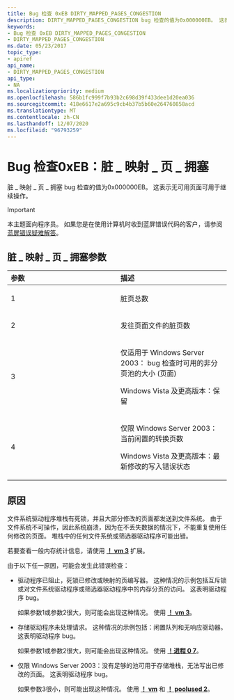 ```yaml
---
title: Bug 检查 0xEB DIRTY_MAPPED_PAGES_CONGESTION
description: DIRTY_MAPPED_PAGES_CONGESTION bug 检查的值为0x000000EB。 这表示无可用页面可用于继续操作。
keywords:
- Bug 检查 0xEB DIRTY_MAPPED_PAGES_CONGESTION
- DIRTY_MAPPED_PAGES_CONGESTION
ms.date: 05/23/2017
topic_type:
- apiref
api_name:
- DIRTY_MAPPED_PAGES_CONGESTION
api_type:
- NA
ms.localizationpriority: medium
ms.openlocfilehash: 586b1fc999f7b93b2c698d39f433dee1d20ea036
ms.sourcegitcommit: 418e6617e2a695c9cb4b37b5b60e264760858acd
ms.translationtype: MT
ms.contentlocale: zh-CN
ms.lasthandoff: 12/07/2020
ms.locfileid: "96793259"
---
```

# <a name="bug-check-0xeb-dirty_mapped_pages_congestion"></a>Bug 检查0xEB：脏 \_ 映射 \_ 页 \_ 拥塞


脏 \_ 映射 \_ 页 \_ 拥塞 bug 检查的值为0x000000EB。 这表示无可用页面可用于继续操作。

> [!IMPORTANT]
> 本主题面向程序员。 如果您是在使用计算机时收到蓝屏错误代码的客户，请参阅[蓝屏错误疑难解答](https://www.windows.com/stopcode)。


## <a name="dirty_mapped_pages_congestion-parameters"></a>脏 \_ 映射 \_ 页 \_ 拥塞参数


<table>
<colgroup>
<col width="50%" />
<col width="50%" />
</colgroup>
<thead>
<tr class="header">
<th align="left">参数</th>
<th align="left">描述</th>
</tr>
</thead>
<tbody>
<tr class="odd">
<td align="left"><p>1</p></td>
<td align="left"><p>脏页总数</p></td>
</tr>
<tr class="even">
<td align="left"><p>2</p></td>
<td align="left"><p>发往页面文件的脏页数</p></td>
</tr>
<tr class="odd">
<td align="left"><p>3</p></td>
<td align="left"><p>仅适用于 Windows Server 2003： bug 检查时可用的非分页池的大小 (页面) </p>
<p>Windows Vista 及更高版本：保留</p></td>
</tr>
<tr class="even">
<td align="left"><p>4</p></td>
<td align="left"><p>仅限 Windows Server 2003：当前闲置的转换页数</p>
<p>Windows Vista 及更高版本：最新修改的写入错误状态</p></td>
</tr>
</tbody>
</table>

 

<a name="cause"></a>原因
-----

文件系统驱动程序堆栈有死锁，并且大部分修改的页面都发送到文件系统。 由于文件系统不可操作，因此系统崩溃，因为在不丢失数据的情况下，不能重复使用任何修改的页面。 堆栈中的任何文件系统或筛选器驱动程序可能出错。

若要查看一般内存统计信息，请使用 [**！ vm 3**](-vm.md) 扩展。

由于以下任一原因，可能会发生此错误检查：

-   驱动程序已阻止，死锁已修改或映射的页编写器。 这种情况的示例包括互斥锁或对文件系统驱动程序或筛选器驱动程序中的内存分页的访问。 这表明驱动程序 bug。

    如果参数1或参数2很大，则可能会出现这种情况。 使用 [**！ vm 3**](-vm.md)。

-   存储驱动程序未处理请求。 这种情况的示例包括：闲置队列和无响应驱动器。 这表明驱动程序 bug。

    如果参数1或参数2很大，则可能会出现这种情况。 使用 [**！进程 0 7**](-process.md)。

-   仅限 Windows Server 2003：没有足够的池可用于存储堆栈，无法写出已修改的页面。 这表明驱动程序 bug。

    如果参数3很小，则可能出现这种情况。 使用 [**！ vm**](-vm.md) 和 [**！ poolused 2**](-poolused.md)。

 

 




